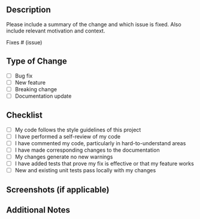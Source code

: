 <!-- Pull Request Template -->

## Description

Please include a summary of the change and which issue is fixed. Also include relevant motivation and context.

Fixes # (issue)

## Type of Change

- [ ] Bug fix
- [ ] New feature
- [ ] Breaking change
- [ ] Documentation update

## Checklist

- [ ] My code follows the style guidelines of this project
- [ ] I have performed a self-review of my code
- [ ] I have commented my code, particularly in hard-to-understand areas
- [ ] I have made corresponding changes to the documentation
- [ ] My changes generate no new warnings
- [ ] I have added tests that prove my fix is effective or that my feature works
- [ ] New and existing unit tests pass locally with my changes

## Screenshots (if applicable)

## Additional Notes

<!--

## Review in Japanese　for Github Copliot

### About Review Labels
When reviewing, please use the following prefixes:
- [blocking] → 重大な指摘
- [optional] → 任意対応
- [discussion] → 議論・相談
- [todo] → 今後対応予定
- [comment] → 補足説明

-->